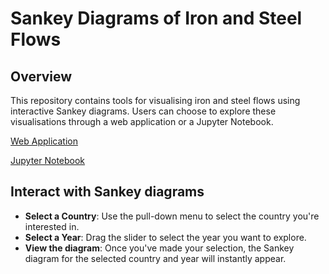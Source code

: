 # Sankey Diagrams of Iron and Steel Flows

## Overview
This repository contains tools for visualising iron and steel flows using interactive Sankey diagrams. Users can choose to explore these visualisations through a web application or a Jupyter Notebook.

[Web Application](https://steel-flows-sankey.streamlit.app/)

[Jupyter Notebook](https://github.com/takumawatari/steel-flows-sankey/blob/main/Interactive_Sankey_Steel.ipynb)

## Interact with Sankey diagrams
- **Select a Country**: Use the pull-down menu to select the country you're interested in.
- **Select a Year**: Drag the slider to select the year you want to explore.
- **View the diagram**: Once you've made your selection, the Sankey diagram for the selected country and year will instantly appear.
